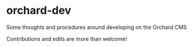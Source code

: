 # orchard-dev
Some thoughts and procedures around developing on the Orchard CMS

Contributions and edits are more than welcome!
